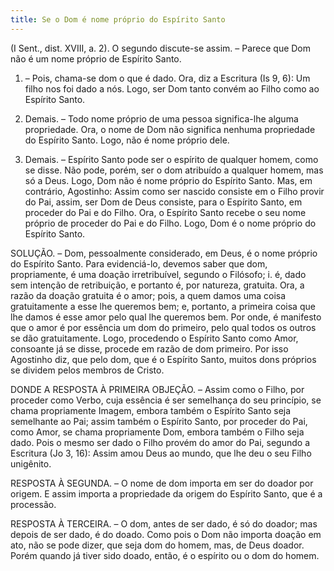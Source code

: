 ```yaml
---
title: Se o Dom é nome próprio do Espírito Santo
---
```


(I Sent., dist. XVIII, a. 2).
  O segundo discute-se assim. – Parece que Dom não é um nome próprio de Espírito Santo.  

1. – Pois, chama-se dom o que é dado. Ora, diz a Escritura (Is 9, 6): Um filho nos foi dado a nós. Logo, ser Dom tanto convém ao Filho como ao Espírito Santo.  

2. Demais. – Todo nome próprio de uma pessoa significa-lhe alguma propriedade. Ora, o nome de Dom não significa nenhuma propriedade do Espírito Santo. Logo, não é nome próprio dele.  

3. Demais. – Espírito Santo pode ser o espírito de qualquer homem, como se disse. Não pode, porém, ser o dom atribuído a qualquer homem, mas só a Deus. Logo, Dom não é nome próprio do Espírito Santo.  Mas, em contrário, Agostinho: Assim como ser nascido consiste em o Filho provir do Pai, assim, ser Dom de Deus consiste, para o Espírito Santo, em proceder do Pai e do Filho. Ora, o Espírito Santo recebe o seu nome próprio de proceder do Pai e do Filho. Logo, Dom é o nome próprio do Espírito Santo.  

SOLUÇÃO. – Dom, pessoalmente considerado, em Deus, é o nome próprio do Espírito Santo. Para evidenciá-lo, devemos saber que dom, propriamente, é uma doação irretribuível, segundo o Filósofo; i. é, dado sem intenção de retribuição, e portanto é, por natureza, gratuita. Ora, a razão da doação gratuita é o amor; pois, a quem damos uma coisa gratuitamente a esse lhe queremos bem; e, portanto, a primeira coisa que lhe damos é esse amor pelo qual lhe queremos bem. Por onde, é manifesto que o amor é por essência um dom do primeiro, pelo qual todos os outros se dão gratuitamente. Logo, procedendo o Espírito Santo como Amor, consoante já se disse, procede em razão de dom primeiro. Por isso Agostinho diz, que pelo dom, que é o Espírito Santo, muitos dons próprios se dividem pelos membros de Cristo.  

DONDE A RESPOSTA À PRIMEIRA OBJEÇÃO. – Assim como o Filho, por proceder como Verbo, cuja essência é ser semelhança do seu princípio, se chama propriamente Imagem, embora também o Espírito Santo seja semelhante ao Pai; assim também o Espírito Santo, por proceder do Pai, como Amor, se chama propriamente Dom, embora também o Filho seja dado. Pois o mesmo ser dado o Filho provém do amor do Pai, segundo a Escritura (Jo 3, 16): Assim amou Deus ao mundo, que lhe deu o seu Filho unigênito.  

RESPOSTA À SEGUNDA. – O nome de dom importa em ser do doador por origem. E assim importa a propriedade da origem do Espírito Santo, que é a processão. 

RESPOSTA À TERCEIRA. – O dom, antes de ser dado, é só do doador; mas depois de ser dado, é do doado. Como pois o Dom não importa doação em ato, não se pode dizer, que seja dom do homem, mas, de Deus doador. Porém quando já tiver sido doado, então, é o espírito ou o dom do homem.